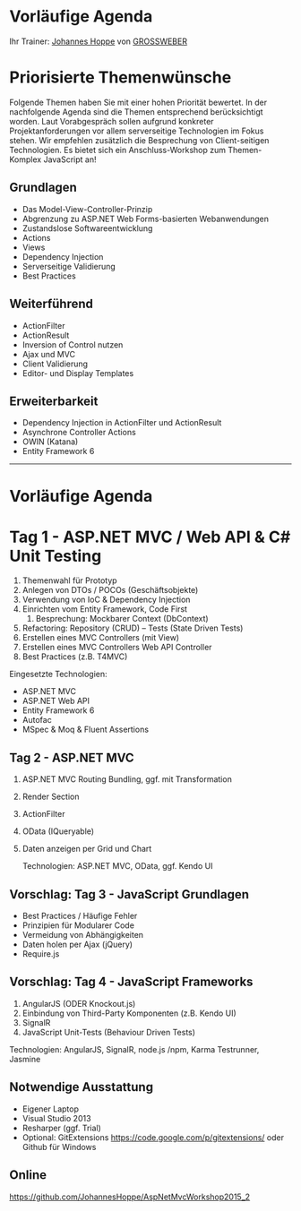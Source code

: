 # Vorläufige Agenda

Ihr Trainer: [Johannes Hoppe](http://www.haushoppe-its.de) von [GROSSWEBER](http://grossweber.com/)


# Priorisierte Themenwünsche

Folgende Themen haben Sie mit einer hohen Priorität bewertet. In der nachfolgende Agenda sind die Themen entsprechend berücksichtigt worden. Laut Vorabgespräch sollen aufgrund konkreter Projektanforderungen vor allem serverseitige Technologien im Fokus stehen. Wir empfehlen zusätzlich die Besprechung von Client-seitigen Technologien. Es bietet sich ein Anschluss-Workshop zum Themen-Komplex JavaScript an!  

## Grundlagen
- Das Model-View-Controller-Prinzip
- Abgrenzung zu ASP.NET Web Forms-basierten Webanwendungen
- Zustandslose Softwareentwicklung
- Actions
- Views
- Dependency Injection
- Serverseitige Validierung
- Best Practices

## Weiterführend
- ActionFilter
- ActionResult
- Inversion of Control nutzen
- Ajax und MVC
- Client Validierung
- Editor- und Display Templates

## Erweiterbarkeit
- Dependency Injection in ActionFilter und ActionResult
- Asynchrone Controller Actions
- OWIN (Katana)
- Entity Framework 6



<hr>


# Vorläufige Agenda


# Tag 1 - ASP.NET MVC / Web API & C# Unit Testing
1. Themenwahl für Prototyp
2. Anlegen von DTOs / POCOs (Geschäftsobjekte)
3. Verwendung von IoC & Dependency Injection
4. Einrichten vom Entity Framework, Code First
    1. Besprechung: Mockbarer Context (DbContext)
5. Refactoring: Repository (CRUD) – Tests (State Driven Tests)
6. Erstellen eines MVC Controllers (mit View)
7. Erstellen eines MVC Controllers Web API Controller
8. Best Practices (z.B. T4MVC)

Eingesetzte Technologien:
- ASP.NET MVC
- ASP.NET Web API
- Entity Framework 6
- Autofac
- MSpec & Moq & Fluent Assertions




## Tag 2 - ASP.NET MVC
1. ASP.NET MVC Routing Bundling, ggf. mit Transformation
2. Render Section
3. ActionFilter
4. OData (IQueryable)
5. Daten anzeigen per Grid und Chart

    Technologien: ASP.NET MVC, OData, ggf. Kendo UI 

## Vorschlag: Tag 3 - JavaScript Grundlagen

- Best Practices / Häufige Fehler
- Prinzipien für Modularer Code
- Vermeidung von Abhängigkeiten
- Daten holen per Ajax (jQuery)
- Require.js


## Vorschlag: Tag 4 - JavaScript Frameworks
1. AngularJS (ODER Knockout.js)
2. Einbindung von Third-Party Komponenten (z.B. Kendo UI)
2. SignalR
4. JavaScript Unit-Tests (Behaviour Driven Tests)


Technologien: AngularJS, SignalR, node.js /npm, Karma Testrunner, Jasmine



## Notwendige Ausstattung

* Eigener Laptop                              
* Visual Studio 2013
* Resharper (ggf. Trial)
* Optional: GitExtensions https://code.google.com/p/gitextensions/ oder Github für Windows


## Online

https://github.com/JohannesHoppe/AspNetMvcWorkshop2015_2